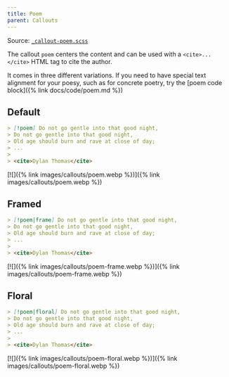 ```yaml
---
title: Poem
parent: Callouts
---
```


Source: [`_callout-poem.scss`](https://github.com/ElsaTam/obsidian-fancy-a-story/blob/main/snippets/editor/callouts/_callout-poem.scss)

The callout `poem` centers the content and can be used with a `<cite>...</cite>` HTML tag to cite the author.

It comes in three different variations. If you need to have special text alignment for your poesy, such as for concrete poetry, try the [poem code block]({% link docs/code/poem.md %})

## Default

```markdown
> [!poem] Do not go gentle into that good night,
> Do not go gentle into that good night,
> Old age should burn and rave at close of day;
> ...
>
> <cite>Dylan Thomas</cite>
```

[![]({% link images/callouts/poem.webp %})]({% link images/callouts/poem.webp %})

## Framed

```markdown
> [!poem|frame] Do not go gentle into that good night,
> Do not go gentle into that good night,
> Old age should burn and rave at close of day;
> ...
>
> <cite>Dylan Thomas</cite>
```

[![]({% link images/callouts/poem-frame.webp %})]({% link images/callouts/poem-frame.webp %})

## Floral

```markdown
> [!poem|floral] Do not go gentle into that good night,
> Do not go gentle into that good night,
> Old age should burn and rave at close of day;
> ...
>
> <cite>Dylan Thomas</cite>
```

[![]({% link images/callouts/poem-floral.webp %})]({% link images/callouts/poem-floral.webp %})
